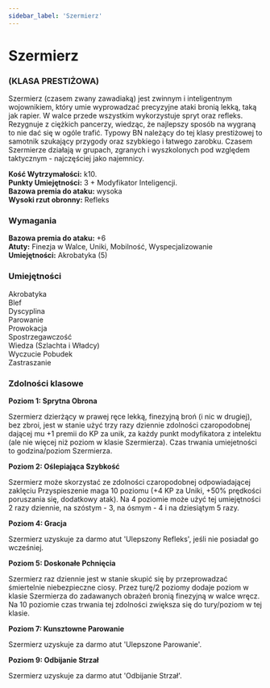 ```yaml
---
sidebar_label: 'Szermierz'
---
```



# Szermierz

### (KLASA PRESTIŻOWA)

Szermierz (czasem zwany zawadiaką) jest zwinnym i inteligentnym wojownikiem, który umie wyprowadzać precyzyjne ataki bronią lekką, taką jak rapier. W walce przede wszystkim wykorzystuje spryt oraz refleks. Rezygnuje z ciężkich pancerzy, wiedząc, że najlepszy sposób na wygraną to nie dać się w ogóle trafić.
Typowy BN należący do tej klasy prestiżowej to samotnik szukający przygody oraz szybkiego i łatwego zarobku. Czasem Szermierze działają w grupach, zgranych i wyszkolonych pod względem taktycznym - najczęściej jako najemnicy.

**Kość Wytrzymałości:** k10.\
**Punkty Umiejętności:** 3 + Modyfikator Inteligencji.\
**Bazowa premia do ataku:** wysoka\
**Wysoki rzut obronny:** Refleks

### Wymagania
**Bazowa premia do ataku:** +6\
**Atuty:** Finezja w Walce, Uniki, Mobilność, Wyspecjalizowanie\
**Umiejętności:** Akrobatyka (5)


### Umiejętności
Akrobatyka\
Blef\
Dyscyplina\
Parowanie\
Prowokacja\
Spostrzegawczość\
Wiedza (Szlachta i Władcy)\
Wyczucie Pobudek\
Zastraszanie

### Zdolności klasowe

**Poziom 1: Sprytna Obrona**

Szermierz dzierżący w prawej ręce lekką, finezyjną broń (i nic w drugiej), bez zbroi, jest w stanie użyć trzy razy dziennie zdolności czaropodobnej dającej mu +1 premii do KP za unik, za każdy punkt modyfikatora z intelektu (ale nie więcej niż poziom w klasie Szermierza). Czas trwania umiejetności to godzina/poziom Szermierza.

**Poziom 2: Oślepiająca Szybkość**

Szermierz może skorzystać ze zdolności czaropodobnej odpowiadającej zaklęciu Przyspieszenie maga 10 poziomu (+4 KP za Uniki, +50% prędkości poruszania się, dodatkowy atak). Na 4 poziomie może użyć tej umiejętności 2 razy dziennie, na szóstym - 3, na ósmym - 4 i na dziesiątym 5 razy.

**Poziom 4: Gracja**

Szermierz uzyskuje za darmo atut 'Ulepszony Refleks', jeśli nie posiadał go wcześniej.

**Poziom 5: Doskonałe Pchnięcia**

Szermierz raz dziennie jest w stanie skupić się by przeprowadzać śmiertelnie niebezpieczne ciosy. Przez turę/2 poziomy dodaje poziom w klasie Szermierza do zadawanych obrażeń bronią finezyjną w walce wręcz. Na 10 poziomie czas trwania tej zdolności zwiększa się do tury/poziom w tej klasie.

**Poziom 7: Kunsztowne Parowanie**

Szermierz uzyskuje za darmo atut 'Ulepszone Parowanie'.

**Poziom 9: Odbijanie Strzał**

Szermierz uzyskuje za darmo atut 'Odbijanie Strzał'.


